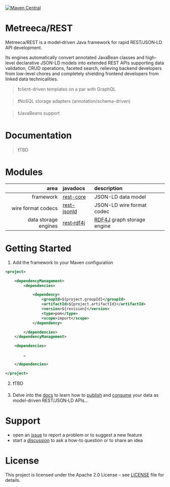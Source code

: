 [![Maven Central](https://img.shields.io/maven-central/v/com.metreeca/rest.svg)](https://search.maven.org/artifact/com.metreeca/rest/)

# Metreeca/REST

Metreeca/REST is a model‑driven Java framework for rapid REST/JSON‑LD API development.

Its engines automatically convert annotated JavaBean classes and high-level declarative JSON-LD models into extended REST
APIs supporting data validation, CRUD operations, faceted search, relieving backend developers from low-level chores and
completely shielding frontend developers from linked data technicalities.

> ❗client-driven templates on a par with GraphQL

> ❗️NoSQL storage adapters (annotation/schema-driven)

> ❗️JavaBeans support

# Documentation

> ❗️TBD

# Modules

|                 area | javadocs                                                     | description                                     |
| -------------------: | :----------------------------------------------------------- | :---------------------------------------------- |
|            framework | [rest-core](https://javadoc.io/doc/com.metreeca/rest-core)   | JSON-LD data model                              |
|   wire format codecs | [rest-jsonld](https://javadoc.io/doc/com.metreeca/rest-jsonld) | JSON-LD wire format codec                       |
| data storage engines | [rest‑rdf4j](https://javadoc.io/doc/com.metreeca/rest-rdf4j) | [RDF4J](https://rdf4j.org) graph storage engine |

# Getting Started

1. Add the framework to your Maven configuration

```xml 
<project>

    <dependencyManagement>
        <dependencies>

            <dependency>
                <groupId>${project.groupId}</groupId>
                <artifactId>${project.artifactId}</artifactId>
                <version>${revision}</version>
                <type>pom</type>
                <scope>import</scope>
            </dependency>

        </dependencies>
    </dependencyManagement>

    <dependencies>

        …

    </dependencies>

</project>
```

2. ❗️TBD

4. Delve into the [docs](https://metreeca.github.io/rest/) to learn how
   to [publish](http://metreeca.github.io/rest/tutorials/publishing-jsonld-apis)
   and [consume](https://metreeca.github.io/rest/tutorials/consuming-jsonld-apis) your data as model-driven REST/JSON‑LD
   APIs…

# Support

- open an [issue](https://github.com/metreeca/rest/issues) to report a problem or to suggest a new feature
- start a [discussion](https://github.com/metreeca/rest/discussions) to ask a how-to question or to share an idea

# License

This project is licensed under the Apache 2.0 License – see [LICENSE](https://github.com/metreeca/rest/blob/main/LICENSE)
file for details.

